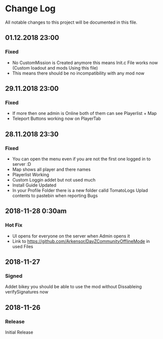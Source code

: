 # Change Log
All notable changes to this project will be documented in this file.


## 01.12.2018 23:00

### Fixed
- No CustomMission is Created anymore this means Init.c File works now (Custom loadout and mods Using this file)
- This means there should be no incompatibility with any mod now

## 29.11.2018 23:00

### Fixed
- If more then one admin is Online both of them can see Playerlist + Map
- Teleport Buttons working now on PlayerTab 

## 28.11.2018 23:30

### Fixed
- You can open the menu even if you are not the first one logged in to server :D
- Map shows all player and there names 
- Playerlist Working
- Custom Loggin addet but not used much
- Install Guide Updated
- In your Profile Folder there is a new folder calld TomatoLogs Uplad contents to pastebin when reporting Bugs


## 2018-11-28 0:30am
### Hot Fix 

- UI opens for everyone on the server when Admin opens it
- Link to https://github.com/Arkensor/DayZCommunityOfflineMode in used Files

## 2018-11-27
### Signed 

Addet bikey you should be able to use the mod without Dissableing verifySignatures now


## 2018-11-26
### Release
Initial Release

